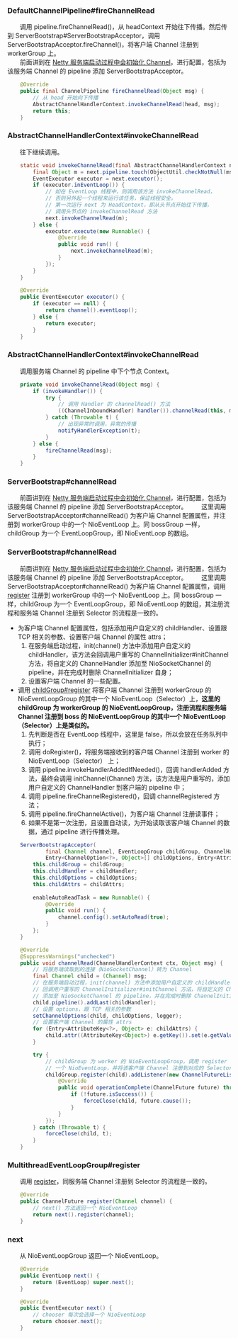 ### DefaultChannelPipeline#fireChannelRead
　　调用 pipeline.fireChannelRead()，从 headContext 开始往下传播。然后传到 ServerBootstrap#ServerBootstrapAcceptor，调用 ServerBootstrapAcceptor.fireChannel()，将客户端 Channel 注册到 workerGroup 上。<br />
　　前面讲到在 [Netty 服务端启动过程中会初始化 Channel](https://github.com/martin-1992/Netty-Notes/blob/master/Netty%20%E6%9C%8D%E5%8A%A1%E7%AB%AF%E5%90%AF%E5%8A%A8%E8%BF%87%E7%A8%8B/init.md)，进行配置，包括为该服务端 Channel 的 pipeline 添加 ServerBootstrapAcceptor。

```java
    @Override
    public final ChannelPipeline fireChannelRead(Object msg) {
        // 从 head 开始向下传播
        AbstractChannelHandlerContext.invokeChannelRead(head, msg);
        return this;
    }
```

### AbstractChannelHandlerContext#invokeChannelRead
　　往下继续调用。

```java
    static void invokeChannelRead(final AbstractChannelHandlerContext next, Object msg) {
        final Object m = next.pipeline.touch(ObjectUtil.checkNotNull(msg, "msg"), next);
        EventExecutor executor = next.executor();
        if (executor.inEventLoop()) {
            // 如在 EventLoop 线程中，则调用该方法 invokeChannelRead，
            // 否则另外起一个线程来运行该任务，保证线程安全。
            // 第一次运行 next 为 HeadContext，即从头节点开始往下传播，
            // 调用头节点的 invokeChannelRead 方法
            next.invokeChannelRead(m);
        } else {
            executor.execute(new Runnable() {
                @Override
                public void run() {
                    next.invokeChannelRead(m);
                }
            });
        }
    }
    
    @Override
    public EventExecutor executor() {
        if (executor == null) {
            return channel().eventLoop();
        } else {
            return executor;
        }
    }
```

### AbstractChannelHandlerContext#invokeChannelRead
　　调用服务端 Channel 的 pipeline 中下个节点 Context。

```java
    private void invokeChannelRead(Object msg) {
        if (invokeHandler()) {
            try {
                // 调用 Handler 的 channelRead() 方法
                ((ChannelInboundHandler) handler()).channelRead(this, msg);
            } catch (Throwable t) {
                // 出现异常时调用，异常的传播
                notifyHandlerException(t);
            }
        } else {
            fireChannelRead(msg);
        }
    }
```

### ServerBootstrap#channelRead
　　前面讲到在 [Netty 服务端启动过程中会初始化 Channel](https://github.com/martin-1992/Netty-Notes/blob/master/Netty%20%E6%9C%8D%E5%8A%A1%E7%AB%AF%E5%90%AF%E5%8A%A8%E8%BF%87%E7%A8%8B/init.md)，进行配置，包括为该服务端 Channel 的 pipeline 添加 ServerBootstrapAcceptor。
　　这里调用 ServerBootstrapAcceptor#channelRead() 为客户端 Channel 配置属性，并注册到 workerGroup 中的一个 NioEventLoop 上。同 bossGroup 一样，childGroup 为一个 EventLoopGroup，即 NioEventLoop 的数组。



### ServerBootstrap#channelRead
　　前面讲到在 [Netty 服务端启动过程中会初始化 Channel](https://github.com/martin-1992/Netty-Notes/blob/master/Netty%20%E6%9C%8D%E5%8A%A1%E7%AB%AF%E5%90%AF%E5%8A%A8%E8%BF%87%E7%A8%8B/init.md)，进行配置，包括为该服务端 Channel 的 pipeline 添加 ServerBootstrapAcceptor。
　　这里调用 ServerBootstrapAcceptor#channelRead() 为客户端 Channel 配置属性，调用 [register](https://github.com/martin-1992/Netty-Notes/blob/master/Netty%20%E6%9C%8D%E5%8A%A1%E7%AB%AF%E5%90%AF%E5%8A%A8%E8%BF%87%E7%A8%8B/register.md) 注册到 workerGroup 中的一个 NioEventLoop 上。同 bossGroup 一样，childGroup 为一个 EventLoopGroup，即 NioEventLoop 的数组，其注册流程和服务端 Channel 注册到 Selector 的流程是一致的。

- 为客户端 Channel 配置属性，包括添加用户自定义的 childHandler、设置跟 TCP 相关的参数、设置客户端 Channel 的属性 attrs；
    1. 在服务端启动过程，init(channel) 方法中添加用户自定义的 childHandler，该方法会回调用户重写的 ChannelInitializer#initChannel 方法，将自定义的 ChannelHandler 添加至 NioSocketChannel 的 pipeline，并在完成时删除 ChannelInitializer 自身；
    2. 设置客户端 Channel 的一些配置。
- 调用 [childGroup#register](https://github.com/martin-1992/Netty-Notes/blob/master/Netty%20%E6%9C%8D%E5%8A%A1%E7%AB%AF%E5%90%AF%E5%8A%A8%E8%BF%87%E7%A8%8B/register.md) 将客户端 Channel 注册到 workerGroup 的 NioEventLoopGroup 的其中一个 NioEventLoop（Selector）上，**这里的 childGroup 为 workerGroup 的 NioEventLoopGroup，注册流程和服务端 Channel 注册到 boss 的 NioEventLoopGroup 的其中一个 NioEventLoop（Selector）上是类似的。**
    1. 先判断是否在 EventLoop 线程中，这里是 false，所以会放在任务队列中执行；
    2. 调用 doRegister()，将服务端接收到的客户端 Channel 注册到 worker 的 NioEventLoop（Selector） 上；
    3. 调用 pipeline.invokeHandlerAddedIfNeeded()，回调 handlerAdded 方法，最终会调用 initChannel(Channel) 方法，该方法是用户重写的，添加用户自定义的 ChannelHandler 到客户端的 pipeline 中；
    4. 调用 pipeline.fireChannelRegistered()，回调 channelRegistered 方法；
    5. 调用 pipeline.fireChannelActive()，为客户端 Channel 注册读事件；
    5. 如果不是第一次注册，且设置自动读，为开始读取该客户端 Channel 的数据，通过 pipeline 进行传播处理。

```java
    ServerBootstrapAcceptor(
            final Channel channel, EventLoopGroup childGroup, ChannelHandler childHandler,
            Entry<ChannelOption<?>, Object>[] childOptions, Entry<AttributeKey<?>, Object>[] childAttrs) {
        this.childGroup = childGroup;
        this.childHandler = childHandler;
        this.childOptions = childOptions;
        this.childAttrs = childAttrs;
        
        enableAutoReadTask = new Runnable() {
            @Override
            public void run() {
                channel.config().setAutoRead(true);
            }
        };
    }

    @Override
    @SuppressWarnings("unchecked")
    public void channelRead(ChannelHandlerContext ctx, Object msg) {
        // 将服务端读取到的连接（NioSocketChannel）转为 Channel
        final Channel child = (Channel) msg;
        // 在服务端启动过程，init(channel) 方法中添加用户自定义的 childHandler，该方法会
        // 回调用户重写的 ChannelInitializer#initChannel 方法，将自定义的 ChannelHandler
        // 添加至 NioSocketChannel 的 pipeline，并在完成时删除 ChannelInitializer 自身
        child.pipeline().addLast(childHandler);
        // 设置 options，跟 TCP 相关的参数
        setChannelOptions(child, childOptions, logger);
        // 设置客户端 Channel 的属性 attrs
        for (Entry<AttributeKey<?>, Object> e: childAttrs) {
            child.attr((AttributeKey<Object>) e.getKey()).set(e.getValue());
        }

        try {
            // childGroup 为 worker 的 NioEventLoopGroup，调用 register 方法会返回
            // 一个 NioEventLoop，并将该客户端 Channel 注册到对应的 Selector 上
            childGroup.register(child).addListener(new ChannelFutureListener() {
                @Override
                public void operationComplete(ChannelFuture future) throws Exception {
                    if (!future.isSuccess()) {
                        forceClose(child, future.cause());
                    }
                }
            });
        } catch (Throwable t) {
            forceClose(child, t);
        }
    }
```

### MultithreadEventLoopGroup#register
　　调用 [register](https://github.com/martin-1992/Netty-Notes/blob/master/Netty%20%E6%9C%8D%E5%8A%A1%E7%AB%AF%E5%90%AF%E5%8A%A8%E8%BF%87%E7%A8%8B/register.md)，同服务端 Channel 注册到 Selector 的流程是一致的。

```java
    @Override
    public ChannelFuture register(Channel channel) {
        // next() 方法返回一个 NioEventLoop
        return next().register(channel);
    }
```

### next
　　从 NioEventLoopGroup 返回一个 NioEventLoop。

```java
    @Override
    public EventLoop next() {
        return (EventLoop) super.next();
    }

    @Override
    public EventExecutor next() {
        // chooser 每次会选择一个 NioEventLoop
        return chooser.next();
    }
```
